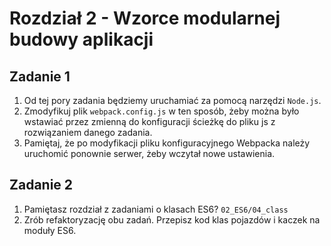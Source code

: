 # Rozdział 2 - Wzorce modularnej budowy aplikacji

## Zadanie 1

1. Od tej pory zadania będziemy uruchamiać za pomocą narzędzi `Node.js`.
2. Zmodyfikuj plik `webpack.config.js` w ten sposób, żeby można było wstawiać przez zmienną do konfiguracji ścieżkę do pliku js z rozwiązaniem danego zadania.
3. Pamiętaj, że po modyfikacji pliku konfiguracyjnego Webpacka należy uruchomić ponownie serwer, żeby wczytał nowe ustawienia.

## Zadanie 2

1. Pamiętasz rozdział z zadaniami o klasach ES6? `02_ES6/04_class`
2. Zrób refaktoryzację obu zadań. Przepisz kod klas pojazdów i kaczek na moduły ES6.
